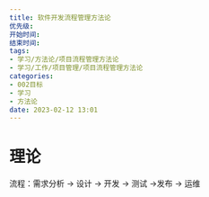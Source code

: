 ```yaml
---
title: 软件开发流程管理方法论
优先级: 
开始时间: 
结束时间: 
tags: 
- 学习/方法论/项目流程管理方法论
- 学习/工作/项目管理/项目流程管理方法论
categories:
- 002目标
- 学习
- 方法论
date: 2023-02-12 13:01
---
```

# 理论

流程：需求分析 -> 设计 -> 开发 -> 测试 ->发布 -> 运维